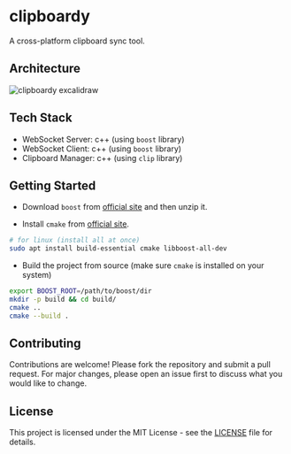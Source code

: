 # clipboardy

A cross-platform clipboard sync tool.

## Architecture

![clipboardy excalidraw](https://github.com/user-attachments/assets/684986ff-a991-46ea-ba98-37c603a5f698)

## Tech Stack

- WebSocket Server: c++ (using `boost` library)
- WebSocket Client: c++ (using `boost` library)
- Clipboard Manager: c++ (using `clip` library)

## Getting Started

- Download `boost` from [official site](https://www.boost.org/releases/latest/) and then unzip it.

- Install `cmake` from [official site](https://cmake.org/download/).

```bash
# for linux (install all at once)
sudo apt install build-essential cmake libboost-all-dev
```

- Build the project from source (make sure `cmake` is installed on your system)

```bash
export BOOST_ROOT=/path/to/boost/dir
mkdir -p build && cd build/
cmake ..
cmake --build .
```

## Contributing

Contributions are welcome! Please fork the repository and submit a pull request.
For major changes, please open an issue first to discuss what you would like to change.

## License

This project is licensed under the MIT License - see the [LICENSE](./LICENSE) file for details.
